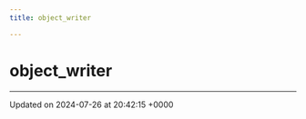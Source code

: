 ```yaml
---
title: object_writer

---
```


# object_writer





-------------------------------

Updated on 2024-07-26 at 20:42:15 +0000